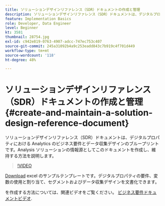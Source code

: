 ```yaml
---
title: ソリューションデザインリファレンス（SDR）ドキュメントの作成と管理
description: ソリューションデザインリファレンス（SDR）ドキュメントは、デジタルプロパティにおける Analytics のビジネス要件、変数割り当て、セグメント定義およびデータ収集デザインのブループリントです。
feature: Implementation Basics
role: Developer, Data Engineer
level: Beginner
kt: 3581
thumbnail: 28754.jpg
exl-id: c942e819-0763-4907-adcc-747ec753c407
source-git-commit: 245a31092b4a9c253eadd843c7b919c4f701d449
workflow-type: tm+mt
source-wordcount: '118'
ht-degree: 48%

---
```


# ソリューションデザインリファレンス（SDR）ドキュメントの作成と管理{#create-and-maintain-a-solution-design-reference-document}

ソリューションデザインリファレンス（SDR）ドキュメントは、デジタルプロパティにおける Analytics のビジネス要件とデータ収集デザインのブループリントです。Analysis ソリューションの情報源としてこのドキュメントを作成し、維持する方法を説明します。

>[!VIDEO](https://video.tv.adobe.com/v/28754/?quality=12&learn=on)

[Download](assets/aa_en_BRD_SDR_template.xlsx) excel のサンプルテンプレートです。デジタルプロパティの要件、変数の使用と割り当て、セグメントおよびデータ収集デザインを文書化できます。

を作成する方法については、関連ビデオをご覧ください。 [ビジネス要件ドキュメントビデオ](creating-a-business-requirements-document.md).
